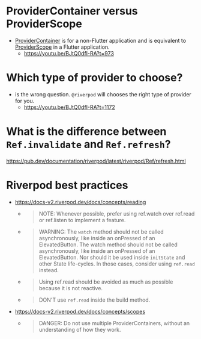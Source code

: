 # ProviderContainer versus ProviderScope
- [ProviderContainer](https://pub.dev/documentation/riverpod/latest/riverpod/ProviderContainer-class.html) is for a non-Flutter application and is equivalent to [ProviderScope](https://pub.dev/documentation/flutter_riverpod/latest/flutter_riverpod/ProviderScope-class.html) in a Flutter application.
  - https://youtu.be/BJtQ0dfI-RA?t=973

# Which type of provider to choose?
- is the wrong question. `@riverpod` will chooses the right type of provider for you.
  - https://youtu.be/BJtQ0dfI-RA?t=1172

# What is the difference between `Ref.invalidate` and `Ref.refresh`?
https://pub.dev/documentation/riverpod/latest/riverpod/Ref/refresh.html

# Riverpod best practices
- https://docs-v2.riverpod.dev/docs/concepts/reading
  - > NOTE: Whenever possible, prefer using ref.watch over ref.read or ref.listen to implement a feature.
  - > WARNING: The `watch` method should not be called asynchronously, like inside an onPressed of an ElevatedButton. The watch method should not be called asynchronously, like inside an onPressed of an ElevatedButton. Nor should it be used inside `initState` and other State life-cycles. In those cases, consider using `ref.read` instead.
  - > Using ref.read should be avoided as much as possible because it is not reactive.
  - > DON'T use `ref.read` inside the build method.
- https://docs-v2.riverpod.dev/docs/concepts/scopes
  - > DANGER: Do not use multiple ProviderContainers, without an understanding of how they work.
